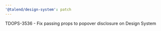 ```yaml
---
'@talend/design-system': patch
---
```


TDOPS-3536 - Fix passing props to popover disclosure on Design System
